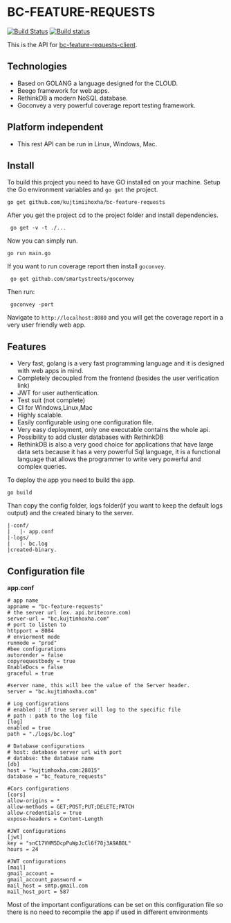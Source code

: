 # BC-FEATURE-REQUESTS

[![Build Status](https://travis-ci.org/kujtimiihoxha/bc-feature-requests.svg?branch=master)](https://travis-ci.org/kujtimiihoxha/bc-feature-requests)
[![Build status](https://ci.appveyor.com/api/projects/status/kaetcdk7u9j9tiji?svg=true)](https://ci.appveyor.com/project/kujtimiihoxha/bc-feature-requests)

This is the API for [bc-feature-requests-client](https://github.com/kujtimiihoxha/bc-feature-requests-client).

## Technologies
- Based on GOLANG a language designed for the CLOUD.
- Beego framework for web apps.
- RethinkDB a modern NoSQL database.
- Goconvey a very powerful coverage report testing framework.

## Platform independent
- This rest API can be run in Linux, Windows, Mac.

## Install
 To build this project you need to have GO installed on your machine.
 Setup the Go environment variables and ``go get`` the project. 

```
go get github.com/kujtimiihoxha/bc-feature-requests
```
After you get the project cd to the project folder and install dependencies.

```
 go get -v -t ./...
```

Now you can simply run.
```
go run main.go
```

If you want to run coverage report then install ``goconvey``.
```
 go get github.com/smartystreets/goconvey
```

Then run:
```
 goconvey -port 
```
Navigate to ```http://localhost:8080``` and you will get the coverage report in a very user friendly web app.

## Features
- Very fast, golang is a very fast programming language and it is designed with web apps in mind.
- Completely decoupled from the frontend (besides the user verification link)
- JWT for user authentication.
- Test suit (not complete)
- CI for Windows,Linux,Mac
- Highly scalable.
- Easily configurable using one configuration file. 
- Very easy deployment, only one executable contains the whole api.
- Possibility to add cluster databases with RethinkDB
- RethinkDB is also a very good choice for applications that have large data sets because it has a very powerful Sql language, it is a functional  language that allows the programmer to write very powerful and complex queries. 

To deploy the app you need to build the app.
```
go build
```
Than copy the config folder, logs folder(if you want to keep the default logs output) and the created binary to the server.
```
|-conf/
|   |- app.conf
|-logs/
|   |- bc.log
|created-binary.
```

## Configuration file
**app.conf**
```
# app name
appname = "bc-feature-requests"
# the server url (ex. api.britecore.com)
server-url = "bc.kujtimhoxha.com"
# port to listen to
httpport = 8084
# enviorment mode
runmode = "prod"
#bee configurations
autorender = false
copyrequestbody = true
EnableDocs = false
graceful = true

#server name, this will bee the value of the Server header.
server = "bc.kujtimhoxha.com"

# Log configurations
# enabled : if true server will log to the specific file
# path : path to the log file
[log]
enabled = true
path = "./logs/bc.log"

# Database configurations
# host: database server url with port
# databse: the database name
[db]
host = "kujtimhoxha.com:28015"
database = "bc_feature_requests"

#Cors configurations
[cors]
allow-origins = *
allow-methods = GET;POST;PUT;DELETE;PATCH
allow-credentials = true
expose-headers = Content-Length

#JWT configurations
[jwt]
key = "snC17VHM5DcpPuWpJcCl6f78j3A9AB8L"
hours = 24

#JWT configurations
[mail]
gmail_account =
gmail_account_password =
mail_host = smtp.gmail.com
mail_host_port = 587
```

Most of the important configurations can be set on this configuration file so there is no need to recompile the app if used in different environments